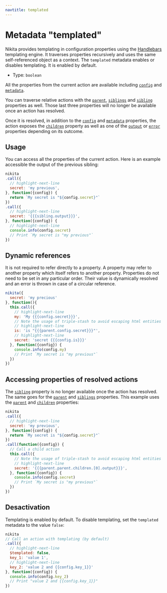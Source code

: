 ```yaml
---
navtitle: templated
---
```


# Metadata "templated"

Nikita provides templating in configuration properties using the [Handlebars](https://handlebarsjs.com/) templating engine. It traverses properties recursively and uses the same self-referenced object as a context. The `templated` metadata enables or disables templating. It is enabled by default.

* Type: `boolean`

All the properties from the current action are available including [`config`](/current/api/config/) and [`metadata`](/current/api/config/).

You can traverse relative actions with the [`parent`](/current/api/parent/), [`siblings`](/current/api/siblings/) and [`sibling`](/current/api/sibling/) properties as well. Those last three properties will no longer be available once an action has resolved.

Once it is resolved, in addition to the [`config`](/current/api/config/) and [`metadata`](/current/api/config/) properties, the action exposes the [`children`](/current/api/children/) property as well as one of the [`output`](/current/api/output/) or [`error`](/current/api/config/) properties depending on its outcome.

## Usage

You can access all the properties of the current action. Here is an example accessible the output of the previous sibling:

```js
nikita
.call({
  // highlight-next-line
  secret: 'my previous',
}, function({config}) {
  return `My secret is "${config.secret}"`
})
.call({
  // highlight-next-line
  secret: '{{{sibling.output}}}',
}, function({config}) {
  // highlight-next-line
  console.info(config.secret)
  // Print `My secret is "my previous"`
})
```

## Dynamic references

It is not required to refer directly to a property. A property may refer to another property which itself refers to another property. Properties do not need to be set in any particular order. Their value is dynamically resolved and an error is thrown in case of a circular reference.

```js
nikita({
  secret: 'my precious'
}, function(){
  this.call({
    // highlight-next-line
    my: 'My {{{config.secret}}}',
    // Note the usage of triple-stash to avoid escaping html entities
    // highlight-next-line
    is: 'is "{{{parent.config.secret}}}"',
    // highlight-next-line
    secret: 'secret {{{config.is}}}'
  }, function({config}) {
    console.info(config.my)
    // Print `My secret is "my previous"`
  })
})
```

## Accessing properties of resolved actions

The [`sibling`](/current/api/sibling/) property is no longer available once the action has resolved. The same goes for the [`parent`](/current/api/parent/) and [`siblings`](/current/api/siblings/) properties. This example uses the [`parent`](/current/api/parent/) and [`children`](/current/api/children/) properties:

```js
nikita
.call({
  // highlight-next-line
  secret: 'my previous',
}, function({config}) {
  return `My secret is "${config.secret}"`
})
.call(function({config}) {
  // Call a child action
  this.call({
    // Note the usage of triple-stash to avoid escaping html entities
    // highlight-next-line
    secret: '{{{parent.parent.children.[0].output}}}',
  }, function({config}) {
    console.info(config.secret)
    // Print `My secret is "my previous"`
  })
})
```

## Desactivation

Templating is enabled by default. To disable templating, set the `templated` metadata to the value `false`:

```js
nikita
// Call an action with templating (by default)
.call({
  // highlight-next-line
  $templated: false,
  key_1: 'value 1',
  // highlight-next-line
  key_2: 'value 2 and {{config.key_1}}'
}, function({config}) {
  console.info(config.key_2)
  // Print "value 2 and {{config.key_1}}"
})
```
